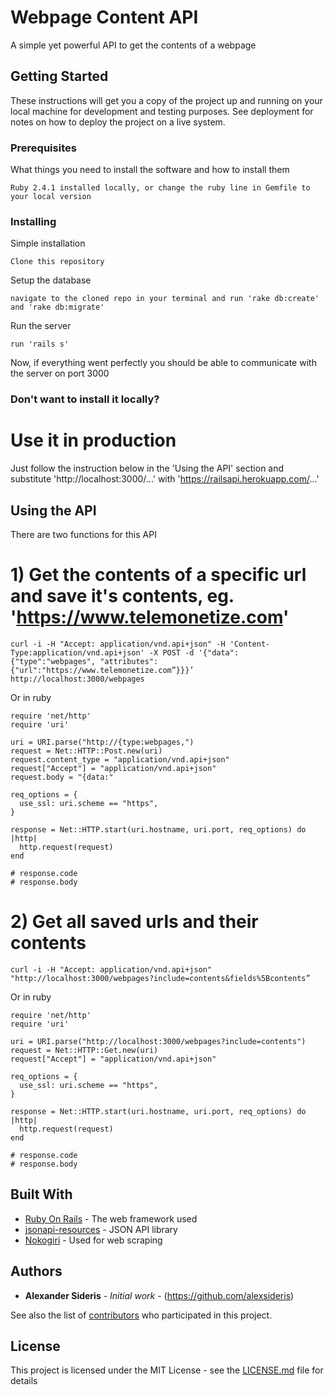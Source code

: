 # Webpage Content API

A simple yet powerful API to get the contents of a webpage

## Getting Started

These instructions will get you a copy of the project up and running on your local machine for development and testing purposes. See deployment for notes on how to deploy the project on a live system.

### Prerequisites

What things you need to install the software and how to install them

```
Ruby 2.4.1 installed locally, or change the ruby line in Gemfile to your local version
```

### Installing

Simple installation


```
Clone this repository
```

Setup the database

```
navigate to the cloned repo in your terminal and run 'rake db:create' and 'rake db:migrate'
```

Run the server

```
run 'rails s'
```

Now, if everything went perfectly you should be able to communicate with the server on port 3000


### Don't want to install it locally?

# Use it in production

Just follow the instruction below in the 'Using the API' section and substitute 'http://localhost:3000/...' with 'https://railsapi.herokuapp.com/...'

## Using the API

There are two functions for this API

# 1) Get the contents of a specific url and save it's contents, eg. 'https://www.telemonetize.com'

```
curl -i -H "Accept: application/vnd.api+json" -H 'Content-Type:application/vnd.api+json' -X POST -d '{"data": {"type":"webpages", "attributes":{"url":"https://www.telemonetize.com”}}}’ http://localhost:3000/webpages
```

Or in ruby

```
require 'net/http'
require 'uri'

uri = URI.parse("http://{type:webpages,")
request = Net::HTTP::Post.new(uri)
request.content_type = "application/vnd.api+json"
request["Accept"] = "application/vnd.api+json"
request.body = "{data:"

req_options = {
  use_ssl: uri.scheme == "https",
}

response = Net::HTTP.start(uri.hostname, uri.port, req_options) do |http|
  http.request(request)
end

# response.code
# response.body
```

# 2) Get all saved urls and their contents

```
curl -i -H "Accept: application/vnd.api+json" "http://localhost:3000/webpages?include=contents&fields%5Bcontents”
```

Or in ruby

```
require 'net/http'
require 'uri'

uri = URI.parse("http://localhost:3000/webpages?include=contents")
request = Net::HTTP::Get.new(uri)
request["Accept"] = "application/vnd.api+json"

req_options = {
  use_ssl: uri.scheme == "https",
}

response = Net::HTTP.start(uri.hostname, uri.port, req_options) do |http|
  http.request(request)
end

# response.code
# response.body
```

## Built With

* [Ruby On Rails](https://github.com/rails/rails) - The web framework used
* [jsonapi-resources](https://github.com/cerebris/jsonapi-resources) - JSON API library
* [Nokogiri](https://github.com/sparklemotion/nokogiri) - Used for web scraping

## Authors

* **Alexander Sideris** - *Initial work* - (https://github.com/alexsideris)

See also the list of [contributors](https://github.com/alexsideris/project/contributors) who participated in this project.

## License

This project is licensed under the MIT License - see the [LICENSE.md](LICENSE.md) file for details
